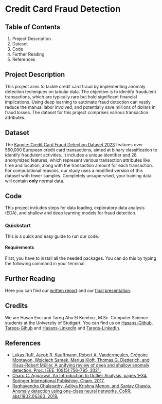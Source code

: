 # Credit Card Fraud Detection

## Table of Contents
1. Project Description
2. Dataset
3. Code
4. Further Reading
5. References

## Project Description

This project aims to tackle credit card fraud by implementing anomaly detection techniques on tabular data. 
The objective is to identify fraudulent transactions, which are typically rare but hold significant financial implications. 
Using deep learning to automate fraud detection can vastly reduce the manual labor involved, and potentially save millions of dollars in fraud losses. 
The dataset for this project comprises various transaction attributes.


## Dataset

The [Kaggle: Credit Card Fraud Detection Dataset 2023](https://www.kaggle.com/datasets/nelgiriyewithana/credit-card-fraud-detection-dataset-2023/data) features over 550,000 European credit card transactions, aimed at binary classification to identify fraudulent activities. 
It includes a unique identifier and 28 anonymized features, which represent various transaction attributes like time and location, along with the transaction amount for each transaction.
For computational reasons, our study uses a modified version of this dataset with fewer samples.
Completely unsupervised, your training data will contain **only** normal data.

## Code

This project includes steps for data loading, exploratory data analysis (EDA), and shallow and deep learning models for fraud detection.

### Quickstart

This is a quick and easy guide to run our code.

#### Requirements

First, you have to install all the needed packages.
You can do this by typing the following command in your terminal:

## Further Reading
Here you can find our [written report]() and our [final presentation]().

## Credits
We are Hasan Evci and Tareq Abu El Komboz, M.Sc. Computer Science students at the University of Stuttgart.
You can find us on [Hasans-Github](https://github.com/Hasosh), [Tareqs-Gihub](https://github.com/TareqKomboz) and [Hasans-LinkedIn](https://www.linkedin.com/in/hasan-evci-41089922b/) and [Tareqs-LinkedIn](https://www.linkedin.com/in/tareqkomboz/).

## References
- [Lukas Ruff, Jacob R. Kauffmann, Robert A. Vandermeulen, Grégoire Montavon, Wojciech Samek, Marius Kloft,
Thomas G. Dietterich, and Klaus-Robert Müller. A unifying review of deep and shallow anomaly detection. Proc.
IEEE, 109(5):756–795, 2021.](https://arxiv.org/abs/2009.11732)
- [Charu C. Aggarwal. An Introduction to Outlier Analysis, pages 1–34. Springer International Publishing, Cham,
2017.](https://link.springer.com/chapter/10.1007/978-3-319-47578-3_1)
- [Raghavendra Chalapathy, Aditya Krishna Menon, and Sanjay Chawla. Anomaly detection using one-class neural
networks. CoRR, abs/1802.06360, 2018.](https://arxiv.org/abs/1802.06360)
